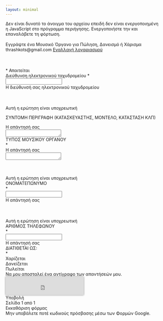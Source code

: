 ```yaml
---
layout: minimal
---
```


<form action="https://docs.google.com/forms/u/0/d/e/1FAIpQLSdU3FSFWaFqpxdfmAEHVy88G44oa1w-VaDVM13UXZxVDTqiJg/formResponse" target="_self" method="POST" id="mG61Hd" jsmodel="TOfxwf Q91hve CEkLOc" data-shuffle-seed="-3087621421748217352" data-response="%.@.[]]" data-dlp-data="%.@.null,false,[]]" data-first-entry="0" data-last-entry="5" data-is-first-page="true"><div jscontroller="yUS4Lc" jsaction="rcuQ6b:rcuQ6b;UxRBlf:rcuQ6b;"><div jsname="o6bZLc"><input type="hidden" name="entry.839337160" value=""><input type="hidden" name="entry.1065046570" value=""><input type="hidden" name="entry.2005620554" value=""><input type="hidden" name="entry.1166974658" value=""></div></div><div class="RH5hzf RLS9Fe"><div class="lrKTG"><div class="Dq4amc"><div class="m7w29c O8VmIc tIvQIf"><noscript><div class="HB1eCd-X3SwIb-haAclf"><div class="HB1eCd-X3SwIb-i8xkGf"><div class="tk3N6e-cXJiPb tk3N6e-cXJiPb-TSZdd tk3N6e-cXJiPb-GMvhG">Δεν είναι δυνατό το άνοιγμα του αρχείου επειδή δεν είναι ενεργοποιημένη η JavaScript στο πρόγραμμα περιήγησης. Ενεργοποιήστε την και επαναλάβετε τη φόρτωση.</div></div><br></div></noscript><div class="JH79cc RVEQke b33AEc"></div><div class="N0gd6"><div class="ahS2Le"><div class="F9yp7e ikZYwf LgNcQe" dir="auto" role="heading" aria-level="1">Εγγράψτε ένα Μουσικό Όργανο για Πώληση, Δανεισμό ή Χάρισμα<span></span></div></div><div jsname="F0H8Yc" class="liS6Hc"></div></div><div class="zAVwcb"></div><div class="DqBBlb"><div class="Oh1Vtf"><div class="ut7aeb" id="wSDd7b"><div class="eAQI0e"><span class="EbMsme">thrashkots@gmail.com</span> <a href="https://accounts.google.com/AccountChooser?continue=https://docs.google.com/forms/d/1AkcQYoOQi8PPOzYxgF6vJB_0MQtnLqyAe7kAYLCJhl4/viewform?edit_requested%3Dtrue%26fbzx%3D-3087621421748217352&amp;service=wise" aria-describedby="wSDd7b" class="jZZ5Nd">Εναλλαγή λογαριασμού</a></div></div><div class="UpwdYb" jscontroller="rmdjlf" jsaction="rcuQ6b:npT2md; click:xdDXgc;"><div class="foqfDc gdyQ3c"><div class="Y0xAIe BNL9Bd NpcyEe-n5T17d-Bz112c-DcLNVc-iib5kc-BvMwwf" aria-hidden="true">&nbsp;</div><div class="Y0xAIe ivmiLb NpcyEe-n5T17d-Bz112c-DcLNVc-iib5kc-AhqUyc" aria-hidden="true">&nbsp;</div><div class="Y0xAIe tDDvMb NpcyEe-n5T17d-Bz112c-DcLNVc-iib5kc" aria-hidden="true">&nbsp;</div></div></div></div><div class="md0UAd" aria-hidden="true" dir="auto">* Απαιτείται</div></div></div></div><div class="o3Dpx" role="list"><div role="listitem"><div jscontroller="sWGJ4b" jsaction="EEvAHc:yfX9oc;" jsname="WsjYwc" class="geS5n AgroKb oQYVNd Jj6Lae"><div jscontroller="v4y9Mc" jsaction="rcuQ6b:vZc4S;sPvj8e:d3sQLd;O22p3e:zjh6rb;AHmuwe:h06R8;b2trFe:eVidQc;"><div class="z12JJ"><div class="HoXoMd D1wxyf RjsPE" dir="auto" role="heading" aria-level="3"><span class="M7eMe">Διεύθυνση ηλεκτρονικού ταχυδρομείου</span><span class="vnumgf" id="i4" aria-label="Απαιτούμενη ερώτηση"> *</span></div></div><div class="rFrNMe k3kHxc RdH0ib yqQS1 zKHdkd" jscontroller="pxq3x" jsaction="clickonly:KjsqPd; focus:Jt1EX; blur:fpfTEe; input:Lg5SV" jsshadow="" jsname="YPqjbf"><div class="aCsJod oJeWuf"><div class="aXBtI Wic03c"><div class="Xb9hP"><input type="email" class="whsOnd zHQkBf" jsname="YPqjbf" autocomplete="email" tabindex="0" aria-label="Η διεύθυνσή σας ηλεκτρονικού ταχυδρομείου" required="" dir="auto" data-initial-dir="auto" data-initial-value=""><div jsname="LwH6nd" class="ndJi5d snByac" aria-hidden="true">Η διεύθυνσή σας ηλεκτρονικού ταχυδρομείου</div></div><div class="i9lrp mIZh1c"></div><div jsname="XmnwAc" class="OabDMe cXrdqd Y2Zypf" style="transform-origin: 80.8324px center;"></div></div></div><div class="LXRPh"><div jsname="ty6ygf" class="ovnfwe Is7Fhb"></div></div></div></div><div jsname="Rfh2Tc" class="SL4Sz" id="i3" role="alert"><div class="rRld8e"><div class="foqfDc gdyQ3c"><div aria-hidden="true" class="Y0xAIe BNL9Bd NpcyEe-n5T17d-Bz112c-u0pjoe-i5vt6e-BvMwwf">&nbsp;</div><div aria-hidden="true" class="Y0xAIe ivmiLb NpcyEe-n5T17d-Bz112c-u0pjoe-i5vt6e-AhqUyc">&nbsp;</div><div aria-hidden="true" class="Y0xAIe tDDvMb NpcyEe-n5T17d-Bz112c-u0pjoe-i5vt6e-oq6NAc">&nbsp;</div></div></div><span class="RHiWt">Αυτή η ερώτηση είναι υποχρεωτική</span></div></div></div><div class="Qr7Oae" role="listitem"><div jsmodel="CP1oW" data-params="%.@.[1846923513,&quot;ΣΥΝΤΟΜΗ ΠΕΡΙΓΡΑΦΗ (ΚΑΤΑΣΚΕΥΑΣΤΗΣ, ΜΟΝΤΕΛΟ, ΚΑΤΑΣΤΑΣΗ ΚΛΠ) &quot;,null,1,[[839337160,[],false,[],[],null,null,null,null,null,[null,[]]]],null,null,null,[],null,null,[null,&quot;\n\n\n\n\n\n\n\n\n\n\n\n\n\n\n\n\n\n\u003cspan\u003eΣΥΝΤΟΜΗ ΠΕΡΙΓΡΑΦΗ\n(ΚΑΤΑΣΚΕΥΑΣΤΗΣ, ΜΟΝΤΕΛΟ, ΚΑΤΑΣΤΑΣΗ ΚΛΠ)\u003c/span\u003e\n\n\n\n&quot;]],&quot;i5&quot;,&quot;i6&quot;,&quot;i7&quot;,false]"><div jscontroller="sWGJ4b" jsaction="EEvAHc:yfX9oc;" jsname="WsjYwc" class="geS5n"><div class="z12JJ"><div class="M4DNQ"><div id="i5" class="HoXoMd D1wxyf RjsPE" role="heading" aria-level="3"><span class="M7eMe">

<span>ΣΥΝΤΟΜΗ ΠΕΡΙΓΡΑΦΗ
(ΚΑΤΑΣΚΕΥΑΣΤΗΣ, ΜΟΝΤΕΛΟ, ΚΑΤΑΣΤΑΣΗ ΚΛΠ)</span>



</span></div><div class="gubaDc OIC90c RjsPE" id="i6"></div></div></div><div jscontroller="oCiKKc" jsaction="rcuQ6b:vZc4S;O22p3e:zjh6rb;b2trFe:eVidQc;sPvj8e:d3sQLd;AHmuwe:h06R8;" class="AgroKb"><div class="edhGSc zKHdkd kRy7qc RdH0ib yqQS1" jscontroller="pxq3x" jsaction="clickonly:KjsqPd; focus:Jt1EX; blur:fpfTEe; input:Lg5SV" jsshadow="" jsname="YPqjbf"><div class="RpC4Ne oJeWuf"><div class="F1pOBe snByac" aria-hidden="true" jsname="LwH6nd">Η απάντησή σας</div><div class="Pc9Gce Wic03c"><textarea class="KHxj8b tL9Q4c" jsname="YPqjbf" data-rows="1" tabindex="0" aria-label="Η απάντησή σας" jscontroller="gZjhIf" jsaction="input:Lg5SV;ti6hGc:XMgOHc;rcuQ6b:WYd;" dir="auto" data-initial-dir="auto" data-initial-value="" aria-labelledby="i5" aria-describedby="i6 i7" style="height: 24px;"></textarea></div><div class="z0oSpf mIZh1c"></div><div jsname="XmnwAc" class="Bfurwb cXrdqd Y2Zypf"></div></div><div class="jE8NUc"><div jsname="ty6ygf" class="YElZX Is7Fhb"></div></div></div></div><div jsname="Rfh2Tc" class="SL4Sz" id="i7" role="alert"></div></div></div></div><div class="Qr7Oae" role="listitem"><div jsmodel="CP1oW" data-params="%.@.[790080973,&quot;ΤΥΠΟΣ ΜΟΥΣΙΚΟΥ ΟΡΓΑΝΟΥ&quot;,null,1,[[1065046570,[],true,[],[],null,null,null,null,null,[null,[]]]],null,null,null,[],null,null,[null,&quot;ΤΥΠΟΣ ΜΟΥΣΙΚΟΥ ΟΡΓΑΝΟΥ\u003cbr\u003e&quot;]],&quot;i9&quot;,&quot;i10&quot;,&quot;i11&quot;,false]"><div jscontroller="sWGJ4b" jsaction="EEvAHc:yfX9oc;" jsname="WsjYwc" class="geS5n Jj6Lae"><div class="z12JJ"><div class="M4DNQ"><div id="i9" class="HoXoMd D1wxyf RjsPE" role="heading" aria-level="3" aria-describedby="i12"><span class="M7eMe">ΤΥΠΟΣ ΜΟΥΣΙΚΟΥ ΟΡΓΑΝΟΥ<br></span><span class="vnumgf" id="i12" aria-label="Απαιτούμενη ερώτηση"> *</span></div><div class="gubaDc OIC90c RjsPE" id="i10"></div></div></div><div jscontroller="oCiKKc" jsaction="rcuQ6b:vZc4S;O22p3e:zjh6rb;b2trFe:eVidQc;sPvj8e:d3sQLd;AHmuwe:h06R8;" class="AgroKb"><div class="edhGSc zKHdkd kRy7qc RdH0ib yqQS1" jscontroller="pxq3x" jsaction="clickonly:KjsqPd; focus:Jt1EX; blur:fpfTEe; input:Lg5SV" jsshadow="" jsname="YPqjbf"><div class="RpC4Ne oJeWuf"><div class="F1pOBe snByac" aria-hidden="true" jsname="LwH6nd">Η απάντησή σας</div><div class="Pc9Gce Wic03c"><textarea class="KHxj8b tL9Q4c" jsname="YPqjbf" data-rows="1" tabindex="0" aria-label="Η απάντησή σας" jscontroller="gZjhIf" jsaction="input:Lg5SV;ti6hGc:XMgOHc;rcuQ6b:WYd;" required="" dir="auto" data-initial-dir="auto" data-initial-value="" aria-labelledby="i9" aria-describedby="i10 i11" style="height: 24px;"></textarea></div><div class="z0oSpf mIZh1c"></div><div jsname="XmnwAc" class="Bfurwb cXrdqd Y2Zypf" style="transform-origin: 127.832px center;"></div></div><div class="jE8NUc"><div jsname="ty6ygf" class="YElZX Is7Fhb"></div></div></div></div><div jsname="Rfh2Tc" class="SL4Sz" id="i11" role="alert"><div class="rRld8e"><div class="foqfDc gdyQ3c"><div aria-hidden="true" class="Y0xAIe BNL9Bd NpcyEe-n5T17d-Bz112c-u0pjoe-i5vt6e-BvMwwf">&nbsp;</div><div aria-hidden="true" class="Y0xAIe ivmiLb NpcyEe-n5T17d-Bz112c-u0pjoe-i5vt6e-AhqUyc">&nbsp;</div><div aria-hidden="true" class="Y0xAIe tDDvMb NpcyEe-n5T17d-Bz112c-u0pjoe-i5vt6e-oq6NAc">&nbsp;</div></div></div><span class="RHiWt">Αυτή η ερώτηση είναι υποχρεωτική</span></div></div></div></div><div class="Qr7Oae" role="listitem"><div jsmodel="CP1oW" data-params="%.@.[1633920210,&quot;ΟΝΟΜΑΤΕΠΩΝΥΜΟ&quot;,null,0,[[2005620554,[],true,[],[],null,null,null,null,null,[null,[]]]],null,null,null,[],null,null,[null,&quot;ΟΝΟΜΑΤΕΠΩΝΥΜΟ\u003cbr\u003e&quot;]],&quot;i13&quot;,&quot;i14&quot;,&quot;i15&quot;,false]"><div jscontroller="sWGJ4b" jsaction="EEvAHc:yfX9oc;" jsname="WsjYwc" class="geS5n Jj6Lae"><div class="z12JJ"><div class="M4DNQ"><div id="i13" class="HoXoMd D1wxyf RjsPE" role="heading" aria-level="3" aria-describedby="i16"><span class="M7eMe">ΟΝΟΜΑΤΕΠΩΝΥΜΟ<br></span><span class="vnumgf" id="i16" aria-label="Απαιτούμενη ερώτηση"> *</span></div><div class="gubaDc OIC90c RjsPE" id="i14"></div></div></div><div jscontroller="oCiKKc" jsaction="rcuQ6b:vZc4S;O22p3e:zjh6rb;b2trFe:eVidQc;sPvj8e:d3sQLd;AHmuwe:h06R8;" class="AgroKb"><div class="rFrNMe k3kHxc RdH0ib yqQS1 zKHdkd" jscontroller="pxq3x" jsaction="clickonly:KjsqPd; focus:Jt1EX; blur:fpfTEe; input:Lg5SV" jsshadow="" jsname="YPqjbf"><div class="aCsJod oJeWuf"><div class="aXBtI Wic03c"><div class="Xb9hP"><input type="text" class="whsOnd zHQkBf" jsname="YPqjbf" autocomplete="off" tabindex="0" aria-labelledby="i13" aria-describedby="i14 i15" required="" dir="auto" data-initial-dir="auto" data-initial-value=""><div jsname="LwH6nd" class="ndJi5d snByac" aria-hidden="true">Η απάντησή σας</div></div><div class="i9lrp mIZh1c"></div><div jsname="XmnwAc" class="OabDMe cXrdqd Y2Zypf" style="transform-origin: 61.8324px center;"></div></div></div><div class="LXRPh"><div jsname="ty6ygf" class="ovnfwe Is7Fhb"></div></div></div></div><div jsname="Rfh2Tc" class="SL4Sz" id="i15" role="alert"><div class="rRld8e"><div class="foqfDc gdyQ3c"><div aria-hidden="true" class="Y0xAIe BNL9Bd NpcyEe-n5T17d-Bz112c-u0pjoe-i5vt6e-BvMwwf">&nbsp;</div><div aria-hidden="true" class="Y0xAIe ivmiLb NpcyEe-n5T17d-Bz112c-u0pjoe-i5vt6e-AhqUyc">&nbsp;</div><div aria-hidden="true" class="Y0xAIe tDDvMb NpcyEe-n5T17d-Bz112c-u0pjoe-i5vt6e-oq6NAc">&nbsp;</div></div></div><span class="RHiWt">Αυτή η ερώτηση είναι υποχρεωτική</span></div></div></div></div><div class="Qr7Oae" role="listitem"><div jsmodel="CP1oW" data-params="%.@.[1770822543,&quot;ΑΡΙΘΜΟΣ ΤΗΛΕΦΩΝΟΥ&quot;,null,0,[[1166974658,[],true,[],[],null,null,null,null,null,[null,[]]]],null,null,null,[],null,null,[null,&quot;ΑΡΙΘΜΟΣ ΤΗΛΕΦΩΝΟΥ\u003cbr\u003e&quot;]],&quot;i17&quot;,&quot;i18&quot;,&quot;i19&quot;,false]"><div jscontroller="sWGJ4b" jsaction="EEvAHc:yfX9oc;" jsname="WsjYwc" class="geS5n"><div class="z12JJ"><div class="M4DNQ"><div id="i17" class="HoXoMd D1wxyf RjsPE" role="heading" aria-level="3" aria-describedby="i20"><span class="M7eMe">ΑΡΙΘΜΟΣ ΤΗΛΕΦΩΝΟΥ<br></span><span class="vnumgf" id="i20" aria-label="Απαιτούμενη ερώτηση"> *</span></div><div class="gubaDc OIC90c RjsPE" id="i18"></div></div></div><div jscontroller="oCiKKc" jsaction="rcuQ6b:vZc4S;O22p3e:zjh6rb;b2trFe:eVidQc;sPvj8e:d3sQLd;AHmuwe:h06R8;" class="AgroKb"><div class="rFrNMe k3kHxc RdH0ib yqQS1 zKHdkd" jscontroller="pxq3x" jsaction="clickonly:KjsqPd; focus:Jt1EX; blur:fpfTEe; input:Lg5SV" jsshadow="" jsname="YPqjbf"><div class="aCsJod oJeWuf"><div class="aXBtI Wic03c"><div class="Xb9hP"><input type="text" class="whsOnd zHQkBf" jsname="YPqjbf" autocomplete="off" tabindex="0" aria-labelledby="i17" aria-describedby="i18 i19" required="" dir="auto" data-initial-dir="auto" data-initial-value=""><div jsname="LwH6nd" class="ndJi5d snByac" aria-hidden="true">Η απάντησή σας</div></div><div class="i9lrp mIZh1c"></div><div jsname="XmnwAc" class="OabDMe cXrdqd"></div></div></div><div class="LXRPh"><div jsname="ty6ygf" class="ovnfwe Is7Fhb"></div></div></div></div><div jsname="Rfh2Tc" class="SL4Sz" id="i19" role="alert"></div></div></div></div><div class="Qr7Oae" role="listitem"><div jsmodel="CP1oW" data-params="%.@.[56949371,&quot;ΔΙΑΤΙΘΕΤΑΙ ΩΣ:&quot;,null,2,[[540663649,[[&quot;Χαρίζεται&quot;,null,null,null,false],[&quot;Δανείζεται&quot;,null,null,null,false],[&quot;Πωλείται&quot;,null,null,null,false]],true,[],[],null,null,null,false,null,[null,[]]]],null,null,null,[],null,null,[null,&quot;ΔΙΑΤΙΘΕΤΑΙ ΩΣ:\u003cbr\u003e&quot;]],&quot;i21&quot;,&quot;i22&quot;,&quot;i23&quot;,false]"><div jscontroller="sWGJ4b" jsaction="EEvAHc:yfX9oc;" jsname="WsjYwc" class="geS5n"><div class="z12JJ"><div class="M4DNQ"><div id="i21" class="HoXoMd D1wxyf RjsPE" role="heading" aria-level="3" aria-describedby="i24"><span class="M7eMe">ΔΙΑΤΙΘΕΤΑΙ ΩΣ:<br></span><span class="vnumgf" id="i24" aria-label="Απαιτούμενη ερώτηση"> *</span></div><div class="gubaDc OIC90c RjsPE" id="i22"></div></div></div><div jscontroller="UmOCme" jsaction="rcuQ6b:vZc4S;O22p3e:zjh6rb;b2trFe:eVidQc;JIbuQc:RgMCxe(YlCLKb);sPvj8e:d3sQLd;TYy3Ne:RgMCxe;" class="oyXaNc" jsname="GCYh9b"><input type="hidden" name="entry.540663649_sentinel" jsname="DTMEae"><div jscontroller="eFy6Rc" jsaction="sPvj8e:Gh295d" jsname="cnAzRb"><div class="lLfZXe fnxRtf cNDBpf" jscontroller="wPRNsd" jsshadow="" jsaction="keydown: I481le;JIbuQc:JIbuQc;rcuQ6b:rcuQ6b" jsname="wCJL8" aria-labelledby="i21" aria-describedby="i22 i23" aria-required="true" role="radiogroup"><span jsslot="" role="presentation" jsname="bN97Pc" class="H2Gmcc tyNBNd"><div class="SG0AAe"><div class="nWQGrd zwllIb"><label for="i25" class="docssharedWizToggleLabeledContainer ajBQVb"><div class="bzfPab wFGF8"><div class="d7L4fc bJNwt  FXLARc aomaEc ECvBRb"><div id="i25" class="Od2TWd hYsg7c" jscontroller="EcW08c" jsaction="keydown:I481le;dyRcpb:dyRcpb;click:cOuCgd; mousedown:UX7yZ; mouseup:lbsD7e; mouseenter:tfO1Yc; mouseleave:JywGue; focus:AHmuwe; blur:O22p3e; contextmenu:mg9Pef;touchstart:p6p2H; touchmove:FwuNnf; touchend:yfqBxc(preventMouseEvents=true|preventDefault=true); touchcancel:JMtRjd;" jsshadow="" aria-label="Χαρίζεται" data-value="Χαρίζεται" role="radio" aria-checked="false" aria-posinset="1" aria-setsize="3" tabindex="0"><div class="x0k1lc MbhUzd"></div><div class="uyywbd"></div><div class="vd3tt"><div class="AB7Lab Id5V1"><div class="rseUEf nQOrEb"></div></div></div></div></div><div class="YEVVod"><div class="ulDsOb"><span dir="auto" class="aDTYNe snByac OvPDhc OIC90c">Χαρίζεται</span></div></div></div></label></div><div class="nWQGrd zwllIb"><label for="i28" class="docssharedWizToggleLabeledContainer ajBQVb"><div class="bzfPab wFGF8"><div class="d7L4fc bJNwt  FXLARc aomaEc ECvBRb"><div id="i28" class="Od2TWd hYsg7c" jscontroller="EcW08c" jsaction="keydown:I481le;dyRcpb:dyRcpb;click:cOuCgd; mousedown:UX7yZ; mouseup:lbsD7e; mouseenter:tfO1Yc; mouseleave:JywGue; focus:AHmuwe; blur:O22p3e; contextmenu:mg9Pef;touchstart:p6p2H; touchmove:FwuNnf; touchend:yfqBxc(preventMouseEvents=true|preventDefault=true); touchcancel:JMtRjd;" jsshadow="" aria-label="Δανείζεται" data-value="Δανείζεται" role="radio" aria-checked="false" aria-posinset="2" aria-setsize="3" tabindex="-1"><div class="x0k1lc MbhUzd"></div><div class="uyywbd"></div><div class="vd3tt"><div class="AB7Lab Id5V1"><div class="rseUEf nQOrEb"></div></div></div></div></div><div class="YEVVod"><div class="ulDsOb"><span dir="auto" class="aDTYNe snByac OvPDhc OIC90c">Δανείζεται</span></div></div></div></label></div><div class="nWQGrd zwllIb"><label for="i31" class="docssharedWizToggleLabeledContainer ajBQVb"><div class="bzfPab wFGF8"><div class="d7L4fc bJNwt  FXLARc aomaEc ECvBRb"><div id="i31" class="Od2TWd hYsg7c" jscontroller="EcW08c" jsaction="keydown:I481le;dyRcpb:dyRcpb;click:cOuCgd; mousedown:UX7yZ; mouseup:lbsD7e; mouseenter:tfO1Yc; mouseleave:JywGue; focus:AHmuwe; blur:O22p3e; contextmenu:mg9Pef;touchstart:p6p2H; touchmove:FwuNnf; touchend:yfqBxc(preventMouseEvents=true|preventDefault=true); touchcancel:JMtRjd;" jsshadow="" aria-label="Πωλείται" data-value="Πωλείται" role="radio" aria-checked="false" aria-posinset="3" aria-setsize="3" tabindex="0"><div class="x0k1lc MbhUzd"></div><div class="uyywbd"></div><div class="vd3tt"><div class="AB7Lab Id5V1"><div class="rseUEf nQOrEb"></div></div></div></div></div><div class="YEVVod"><div class="ulDsOb"><span dir="auto" class="aDTYNe snByac OvPDhc OIC90c">Πωλείται</span></div></div></div></label></div></div></span></div></div></div><div jsname="Rfh2Tc" class="SL4Sz" id="i23" role="alert"></div></div></div></div></div><div class="ThHDze" jscontroller="lSvzH" jsaction="rcuQ6b:npT2md;JIbuQc:qV61Ff(X5DuWc),Gl574d(QR6bsb),V3upec(GeGHKb),HiUbje(M2UYVd),NPBnCf(OCpkoe); keydown:duASZc" data-shuffle-seed="-3087621421748217352" data-should-execute-invisible-captcha-challenge="true" data-is-receipt-checked="false"><div jscontroller="SBlcU" jsaction="JIbuQc:ru8P1b;" jsname="QR6bsb" class="WTKgmb"><label for="i34" class="docssharedWizToggleLabeledContainer"><div class="bzfPab wFGF8"><div id="i34" class="LsSwGf SWVgue FXLARc Y4klN" jscontroller="EcW08c" jsaction="keydown:I481le;dyRcpb:dyRcpb;click:cOuCgd; mousedown:UX7yZ; mouseup:lbsD7e; mouseenter:tfO1Yc; mouseleave:JywGue; focus:AHmuwe; blur:O22p3e; contextmenu:mg9Pef;touchstart:p6p2H; touchmove:FwuNnf; touchend:yfqBxc(preventMouseEvents=true|preventDefault=true); touchcancel:JMtRjd;" jsshadow="" jsname="ornU0b" aria-label="Να μου αποσταλεί ένα αντίγραφο των απαντήσεών μου." tabindex="0" title="Εγγράψτε ένα Μουσικό Όργανο για Πώληση, Δανεισμό ή Χάρισμα" role="checkbox" aria-checked="false"><div class="hh4xKf MLPG7"></div><div class="YGFwk MbhUzd"></div><div class="rbsY8b"><div class="E7QdY espmsb" jsname="IT5dJd"></div></div></div><div class="YEVVod"><div class="ulDsOb"><span dir="auto" class="aDTYNe snByac">Να μου αποσταλεί ένα αντίγραφο των απαντήσεών μου.</span></div></div></div></label><input type="hidden" name="emailReceipt" jsname="L9xHkb"></div><div id="recaptcha" class="g-recaptcha GihA3" data-sitekey="6LcJMyUUAAAAABOakew3hdiQ0dU8a21s-POW69KQ" data-callback="fpHtcb" data-size="invisible" data-badge="inline" style=""><div class="grecaptcha-badge" data-style="inline" style="width: 256px; height: 60px; box-shadow: gray 0px 0px 5px;"><div class="grecaptcha-logo"><iframe title="reCAPTCHA" src="https://www.google.com/recaptcha/api2/anchor?ar=1&amp;k=6LcJMyUUAAAAABOakew3hdiQ0dU8a21s-POW69KQ&amp;co=aHR0cHM6Ly9kb2NzLmdvb2dsZS5jb206NDQz&amp;hl=en&amp;v=Ixi5IiChXmIG6rRkjUa1qXHT&amp;size=invisible&amp;badge=inline&amp;cb=gftgw1yvpcgp" width="256" height="60" role="presentation" name="a-qidacury6pd3" frameborder="0" scrolling="no" sandbox="allow-forms allow-popups allow-same-origin allow-scripts allow-top-navigation allow-modals allow-popups-to-escape-sandbox"></iframe></div><div class="grecaptcha-error"></div><textarea id="g-recaptcha-response" name="g-recaptcha-response" class="g-recaptcha-response" style="width: 250px; height: 40px; border: 1px solid rgb(193, 193, 193); margin: 10px 25px; padding: 0px; resize: none; display: none;"></textarea></div><iframe style="display: none;"></iframe></div><div class="DE3NNc CekdCb"><div class="lRwqcd"><div role="button" class="uArJ5e UQuaGc Y5sE8d VkkpIf QvWxOd" jscontroller="VXdfxd" jsaction="click:cOuCgd; mousedown:UX7yZ; mouseup:lbsD7e; mouseenter:tfO1Yc; mouseleave:JywGue;touchstart:p6p2H; touchmove:FwuNnf; touchend:yfqBxc(preventMouseEvents=true|preventDefault=true); touchcancel:JMtRjd;focus:AHmuwe; blur:O22p3e; contextmenu:mg9Pef;" jsshadow="" jsname="M2UYVd" tabindex="0"><div class="Fvio9d MbhUzd" jsname="ksKsZd"></div><div class="e19J0b CeoRYc"></div><span jsslot="" class="l4V7wb Fxmcue"><span class="NPEfkd RveJvd snByac">Υποβολή</span></span></div></div><div class="bEJm0e"><div class="cJ3RAd graCKc" aria-valuenow="100" aria-valuemin="0" aria-valuemax="100" aria-labelledby="lpd4pf" role="progressbar"><div class="Jo4Fpf iib5kc" style="width:100%"></div></div><div id="lpd4pf" class="HZh16d" aria-hidden="true">Σελίδα 1 από 1</div></div><div class="nYdzXd"><div role="button" class="uArJ5e UQuaGc kCyAyd l3F1ye TFBnVe" jscontroller="VXdfxd" jsaction="click:cOuCgd; mousedown:UX7yZ; mouseup:lbsD7e; mouseenter:tfO1Yc; mouseleave:JywGue;touchstart:p6p2H; touchmove:FwuNnf; touchend:yfqBxc(preventMouseEvents=true|preventDefault=true); touchcancel:JMtRjd;focus:AHmuwe; blur:O22p3e; contextmenu:mg9Pef;" jsshadow="" jsname="X5DuWc" tabindex="0"><div class="Fvio9d MbhUzd" jsname="ksKsZd"></div><div class="e19J0b CeoRYc"></div><span jsslot="" class="l4V7wb Fxmcue"><span class="NPEfkd RveJvd snByac">Εκκαθάριση φόρμας</span></span></div></div></div><div class="T2dutf">Μην υποβάλετε ποτέ κωδικούς πρόσβασης μέσω των Φορμών Google.</div></div><input type="hidden" name="fvv" value="1"><input type="hidden" name="partialResponse" value="[null,null,&quot;-3087621421748217352&quot;]"><input type="hidden" name="pageHistory" value="0"><input type="hidden" name="token" value="0SU0YYQBAAA.G_DY7hYCDOzqo25TYodBAg.jon4abX0JfPqObFOBch5Dw"><input type="hidden" name="fbzx" value="-3087621421748217352"></div></div></form>